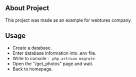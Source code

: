 
## About Project

This project was made as an example for webtures company.

## Usage

- Create a database.
- Enter database information into .env file.
- Write to console :
``` php artisan migrate```
- Open the "/get_photos" page and wait.
- Back to homepage.
